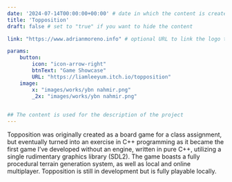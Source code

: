 ```yaml
---
date: '2024-07-14T00:00:00+00:00' # date in which the content is created - defaults to "today"
title: 'Topposition'
draft: false # set to "true" if you want to hide the content 

link: "https://www.adrianmoreno.info" # optional URL to link the logo to

params:
    button:
        icon: "icon-arrow-right"
        btnText: "Game Showcase"
        URL: "https://liamleeyum.itch.io/topposition"
    image:  
        x: "images/works/ybn nahmir.png"
        _2x: "images/works/ybn nahmir.png"
    

## The content is used for the description of the project
---
```

Topposition was originally created as a board game for a class assignment, but eventually turned into an
exercise in C++ programming as it became the first game I’ve developed without an engine, written in pure
C++, utilizing a single rudimentary graphics library (SDL2). The game boasts a fully procedural terrain
generation system, as well as local and online multiplayer. Topposition is still in development but is fully
playable locally.